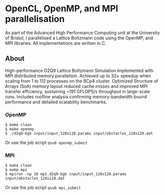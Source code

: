 # OpenCL, OpenMP, and MPI parallelisation

As part of the Advanced High Performance Computing unit at the University of Bristol, I parallelised a Lattice Boltzmann code using the OpenMP, and MPI libraries. All implementations are written in C. 

## About

High-performance D2Q9 Lattice Boltzmann Simulation implemented with MPI distributed memory parallelism. Achieved up to 32× speedup when scaling from 1 to 112 processes on the BCp4 cluster. Optimized Structure of Arrays (SoA) memory layout reduced cache misses and improved MPI transfer efficiency, sustaining ~191 GFLOPS/s throughput in large-scale runs. Includes roofline analysis confirming memory-bandwidth bound performance and detailed scalability benchmarks.

### OpenMP

``` shell
$ make clean
$ make openmp
$ ./d2q9-bgk input/input_128x128.params input/obstacles_128x128.dat
```

Or use the job script `qsub openmp_submit`

### MPI

``` shell
$ make clean
$ make mpi
$ mpirun -np 16 mpi_d2q9-bgk input/input_128x128.params input/obstacles_128x128.dat
```

Or use the job script `qsub mpi_submit`
